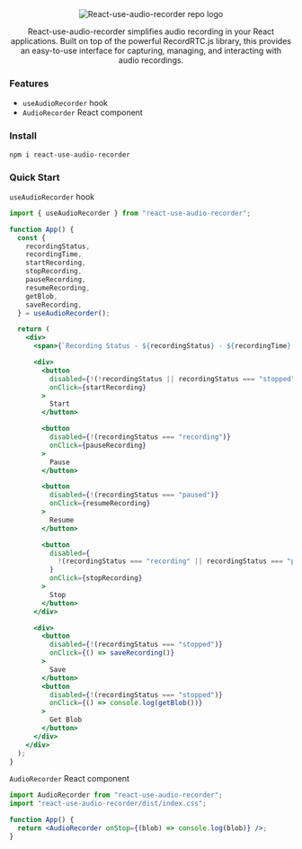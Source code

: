 <div align="center">
  <img src="https://raw.githubusercontent.com/sankaSanjeeva/react-use-audio-recorder/blob/main/media/repo-logo.png" alt="React-use-audio-recorder repo logo" />
</div>

<p align="center">
React-use-audio-recorder simplifies audio recording in your React applications. Built on top of the powerful RecordRTC.js library, this provides an easy-to-use interface for capturing, managing, and interacting with audio recordings.
</p>

### Features

- `useAudioRecorder` hook
- `AudioRecorder` React component

### Install

    npm i react-use-audio-recorder

### Quick Start

`useAudioRecorder` hook

```jsx
import { useAudioRecorder } from "react-use-audio-recorder";

function App() {
  const {
    recordingStatus,
    recordingTime,
    startRecording,
    stopRecording,
    pauseRecording,
    resumeRecording,
    getBlob,
    saveRecording,
  } = useAudioRecorder();

  return (
    <div>
      <span>{`Recording Status - ${recordingStatus} - ${recordingTime} s`}</span>

      <div>
        <button
          disabled={!(!recordingStatus || recordingStatus === "stopped")}
          onClick={startRecording}
        >
          Start
        </button>

        <button
          disabled={!(recordingStatus === "recording")}
          onClick={pauseRecording}
        >
          Pause
        </button>

        <button
          disabled={!(recordingStatus === "paused")}
          onClick={resumeRecording}
        >
          Resume
        </button>

        <button
          disabled={
            !(recordingStatus === "recording" || recordingStatus === "paused")
          }
          onClick={stopRecording}
        >
          Stop
        </button>
      </div>

      <div>
        <button
          disabled={!(recordingStatus === "stopped")}
          onClick={() => saveRecording()}
        >
          Save
        </button>
        <button
          disabled={!(recordingStatus === "stopped")}
          onClick={() => console.log(getBlob())}
        >
          Get Blob
        </button>
      </div>
    </div>
  );
}
```

`AudioRecorder` React component

```jsx
import AudioRecorder from "react-use-audio-recorder";
import "react-use-audio-recorder/dist/index.css";

function App() {
  return <AudioRecorder onStop={(blob) => console.log(blob)} />;
}
```
